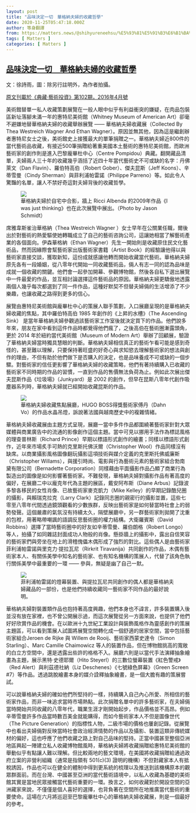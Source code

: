 ```yaml
---
layout: post
title: "品味決定一切　華格納夫婦的收藏哲學"
date: 2020-11-25T05:47:18.000Z
author: 等身翻譯
from: https://matters.news/@shihyureneehsu/%E5%93%81%E5%91%B3%E6%B1%BA%E5%AE%9A%E4%B8%80%E5%88%87-%E8%8F%AF%E6%A0%BC%E7%B4%8D%E5%A4%AB%E5%A9%A6%E7%9A%84%E6%94%B6%E8%97%8F%E5%93%B2%E5%AD%B8-bafyreid4u5kk2lywhrvpgx2ecqadbpl47db7sydsjgmrrrghletexw2luu
tags: [ Matters ]
categories: [ Matters ]
---
```

<!--1606283238000-->
[品味決定一切　華格納夫婦的收藏哲學](https://matters.news/@shihyureneehsu/%E5%93%81%E5%91%B3%E6%B1%BA%E5%AE%9A%E4%B8%80%E5%88%87-%E8%8F%AF%E6%A0%BC%E7%B4%8D%E5%A4%AB%E5%A9%A6%E7%9A%84%E6%94%B6%E8%97%8F%E5%93%B2%E5%AD%B8-bafyreid4u5kk2lywhrvpgx2ecqadbpl47db7sydsjgmrrrghletexw2luu)
------

<div>
<p>文：徐詩雨，圖：除另行註明外，為作者拍攝。</p><p><a href="https://artouch.com/bookstore/item-559.html" target="_blank">原文刊載於《典藏‧藝術投資》第102期，2016年4月號</a></p><p>美術館替單一私人收藏策劃展覽在一般人眼中似乎有利益衝突的嫌疑，在肉品包裝區新址落腳未滿一年的惠特尼美術館（Whitney Museum of American Art）卻毫不避嫌地替華格納夫婦的收藏舉辦展覽 —— 華格納夫婦收藏展（Collected By Thea Westreich Wagner And Ethan Wagner）。原因並無其他，因為這是繼創辦者惠特尼女士之後，美術館史上接獲最大的單筆捐贈之一。華格納夫婦近800件的當代藝術品收藏，有接近500筆捐贈給著重美國本土藝術的惠特尼美術館，而歐洲藝術家的創作則是進入巴黎龐畢杜中心（Centre Pompidou）典藏。翻開藏品清單，夫婦兩人三十年的收藏幾乎涵括了近四十年當代藝術史不可或缺的名字：丹佛萊文（Dan Flavin）、羅伯特高伯（Robert Gober）、傑夫昆斯（Jeff Koons）、辛蒂雪曼（Cindy Sherman）與菲利浦帕雷諾（Philippe Parreno）等。如此令人驚豔的名單，讓人不禁好奇這對夫婦背後的收藏哲學。</p><figure class="image"><img src="https://assets.matters.news/embed/5be90630-c4d4-477b-8ad1-b75634ca4b0f.jpeg" data-asset-id="5be90630-c4d4-477b-8ad1-b75634ca4b0f" referrerpolicy="no-referrer"><figcaption><span>華格納夫婦於自宅中合影，牆上 Ricci Albenda 的2009年作品《I was just thinking》也在此次展覽中展出。（Photo by Jason Schmidt）</span></figcaption></figure><p>席雅韋斯雀治華格納（Thea Westreich Wagner ）女士早年在公關業任職，爾後出於對藝術的熱愛驅使她轉職成立了自己的藝術咨詢公司，這讓她相當了解藝術產業的各個面向。伊森華格納（Ethan Wagner）先生一開始則是收藏原住民文化藝術品，然而因緣際會幫藝術家出版藝術家書籍（Artist Book）的經驗讓他得以與藝術家直接交談，獲取新知，這份成就感讓他轉而開始收藏當代藝術。華格納夫婦原先各有一段婚姻，從八零年代開始一同收藏藝術品，倆人有志一同的認為品味是成就一個收藏的關鍵。他們會一起參加開幕、參觀博物館，然後各自私下選出展覽中一件最愛的作品，並互相討論選擇這件藝術品的原因。華格納夫婦更驕傲地透露兩個人幾乎每次都選到了同一件作品，這種好默契不但替夫婦倆的生活增添了不少樂趣，也讓收藏之路得到更多的信心。</p><p>展覽由惠特尼美術館與龐畢杜中心的策展人聯手策劃，入口展廳呈現的是華格納夫婦收藏的焦點，其中羅伯特高伯 1985 年創作的《上昇的水槽》（The Ascending Sink） 是當年華格納夫婦參觀過該藝術家工作室後就決定買下的作品。他們說多年來，朋友在家中看到這件作品時都覺得他們瘋了，之後高伯在藝術圈漸露頭角，更於 2014 年於紐約當代美術館（Museum of Modern Art）舉辦了回顧展，驗證了華格納夫婦當時獨具慧眼的判斷。華格納夫婦相信真正的藝術乍看可能是感到奇怪的，甚至難以理解，只要保持著旺盛的好奇心與求知慾去理解藝術家的想法與創作的理由，不但有助於他們做下是否購入的決定，也是品味養成不可或缺的一個步驟。對藝術家的信任更影響了華格納夫婦的收藏策略，他們有著持續購入已收藏的藝術家不同時期的作品的習慣，一直到作品的售價無法負荷為止。例如此次展出傑夫昆斯作品《垃圾場》（Junkyard）是 2002 的創作，但早在昆斯八零年代創作吸塵器系列時，華格納夫婦就已經開始收藏昆斯的作品。</p><figure class="image"><img src="https://assets.matters.news/embed/e5d165b7-5061-421c-a27c-251c0ba2e295.jpeg" data-asset-id="e5d165b7-5061-421c-a27c-251c0ba2e295" referrerpolicy="no-referrer"><figcaption><span>華格納夫婦收藏焦點展廳，HUGO BOSS得獎藝術家傅丹（Dahn Vo）的作品水晶吊燈，訴說著法國與越南歷史中的複雜情緒。</span></figcaption></figure><p>華格納夫婦收藏展由主題方式呈現，展廳一當中多件作品都圍繞著藝術家針對大眾媒體與商業廣告中的流通的影像創作這個主題。當中可見以挪用手法作為標誌風格的理查普林斯（Richard Prince）早期以標語形式創作的繪畫；同樣以標語形式創作，近年來市場炙手可熱的克里斯托佛沃爾（Christopher Wool）作品同樣沒有缺席。以商業攝影風格圖像翻玩攝影這項技術與媒介定義的克里斯托佛威廉斯（Christopher Willams），與援引時尚、電影與行為藝術元素的藝術家組合勃南黛有限公司（Bernadette Corporation）同樣藉由平面攝影作品凸顯了商業行為製造出的圖像是如何影響著藝術家。不難發現，華格納夫婦對攝影作品有著高度的偏好，在展廳二中以龐克年代為主題的展區，戴安阿布斯（Diane Arbus）記錄波多黎各移民的女性肖像、已故藝術家麥克凱力（Mike Kelley）的早期記錄酷兒圈的攝影，與賴瑞克拉克（Larry Clark）記錄同志圈的親密行的攝影並置，這些七零至八零年代間透過鏡頭觀看的少數族群，反映出藝術家是如何替當時社會上的弱勢發聲。這個嚴肅的氣氛沒有持續太久，隔壁展廳中，另一群藝術家則拋開了沈重的包袱，用著略帶嘲諷的語調反思藝術圈的權力結構。大衛羅賓斯（David Robbins）選擇了當時藝術圈中的好友如辛蒂雪曼、羅伯朗格（Robert Longo）等人，拍攝了如同雜誌封面成功人物般的肖像。懸掛牆上的攝影中，露出自信笑容的藝術家們與旁坐在地上的滑稽傀儡木偶形成了強烈的對比。這些偶人是由藝術家菲利浦帕雷諾與里克力·提拉瓦尼（Rirkrit Tiravanija）共同創作的作品，木偶有藝術家本人、有關係美學中知名的藝術家、也有知名機構的策展人，代替了該角色執行關係美學中最重要的一環 —— 參與，無疑是幽了自己一默。</p><figure class="image"><img src="https://assets.matters.news/embed/5ebacb41-534a-442d-8368-bd624f11527c.jpeg" data-asset-id="5ebacb41-534a-442d-8368-bd624f11527c" referrerpolicy="no-referrer"><figcaption><span>菲利浦帕雷諾的燈幕裝置、與提拉瓦尼共同創作的偶人都是華格納夫婦藏品的一部份，也是他們持續收藏同一藝術家不同作品的最好說明。</span></figcaption></figure><p>華格納夫婦對裝置類作品也抱持著高度興趣，他們本身也不諱言，許多裝置購入後並沒有放在家裡，也不曾公開展示過，而這次展覽從另一方面來說，也提供了他們好好欣賞作品的機會。在以歐洲十九世紀工業設計與裝飾風格作為靈感創作的策展主題區，可以看到策展人試圖將展覽空間轉化成一個舒適的居家空間，當中包括藝術家組合Jeroen de Rijke 與 Willem de Rooij、藝術家西蒙史達令（Simon Starling）、Marc Camille Chaimowicz 等人的裝置作品，但在博物館挑高的寬敞的白立方空間中，還是透露出些許的格格不入。展廳六則是以當代手法演繹抽象繪畫為主題，展示黑特·史德耶爾（Hito Steyerl）的三數位螢幕裝置《紅色警戒》（Red Alert）與利茲德社納（Liz Deschenes）《七號綠色屏幕》（Green Screen #7）等作品。透過跳脫繪畫本身的媒介詮釋抽象繪畫，是一個大膽有趣的策展嘗試。</p><p>可以說華格納夫婦的確如他們所堅持的一樣，持續購入自己內心所愛、所相信的藝術家作品，而非一味追求當時市場熱點。此次捐贈名單中的許多藝術家，在夫婦倆當時開始共同收藏的八零年代，職業生涯才剛開始起步，作品價格並不高昂。例如辛蒂雪曼許多作品當時數百美金就能購得，而如今藝術家本人不但是圖像世代（The Picture Generation）的指標性人物，二級市場的價格也屢創記錄。從展覽中也看出夫婦倆對反映當時社會政治經濟情勢的作品以及攝影、裝置這類非傳統媒材的偏好，這也呼應了他們收藏之路上對自己品味的堅持。正當中國甚至整個亞洲地區興起一陣建立私人收藏博物館風時，華格納夫婦將收藏捐贈給惠特尼美術館的舉動似乎有點讓人難以理解。但比較兩地的藝文環境，在美國將收藏捐贈給通過政府立案的非營利組織（通常是指領有 501(c)(3) 證明的機構）不但對藏家本人有抵稅誘因，作品也可以在健全的體制中得到更系統的梳理以及推送到該機構原本的觀眾群面前。而在台灣、中國甚至亞洲的當代藝術語境中，以私人收藏為基礎的美術館其實是當地民眾接觸當代藝術重要的一環。換言之，如何收藏對於開設空間的亞洲藏家來說，不僅僅是個人喜好的選擇，也背負著在空間所在地推廣當代藝術的重要使命。這場在六月將巡迴至巴黎龐畢杜中心的華格納夫婦收藏展，則是一個最好的參考。</p>
</div>
